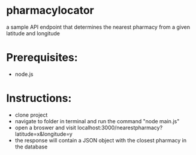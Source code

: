 # pharmacylocator
a sample API endpoint that determines the nearest pharmacy from a given latitude and longitude


# Prerequisites:
* node.js

# Instructions:
* clone project
* navigate to folder in terminal and run the command "node main.js"
* open a broswer and visit localhost:3000/nearestpharmacy?latitude=x&longitude=y
* the response will contain a JSON object with the closest pharmacy in the database
